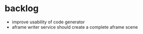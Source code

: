 # backlog
- improve usability of code generator
- aframe writer service should create a complete aframe scene

